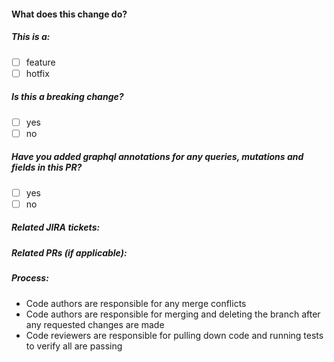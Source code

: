 #### What does this change do?

##### This is a:

- [ ] feature
- [ ] hotfix

##### Is this a breaking change?

- [ ] yes
- [ ] no

##### Have you added graphql annotations for any queries, mutations and fields in this PR?

- [ ] yes
- [ ] no

##### Related JIRA tickets:

##### Related PRs (if applicable):

##### Process:

- Code authors are responsible for any merge conflicts
- Code authors are responsible for merging and deleting the branch after any requested changes are made
- Code reviewers are responsible for pulling down code and running tests to verify all are passing
